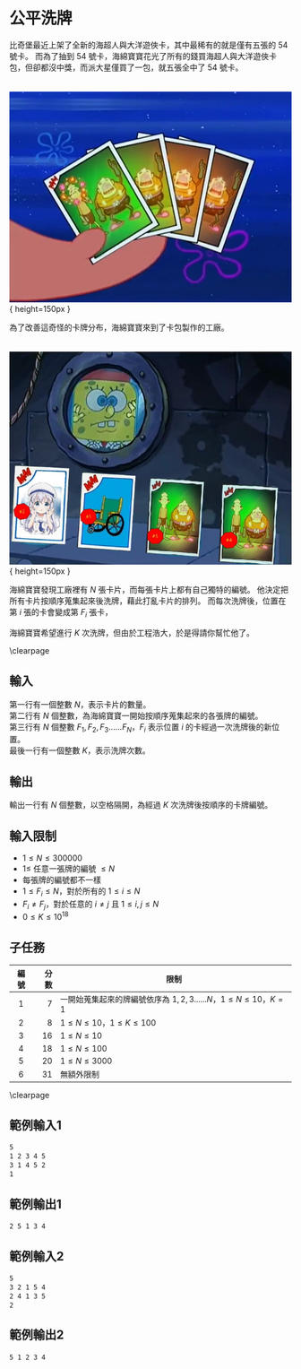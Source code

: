 # 公平洗牌

比奇堡最近上架了全新的海超人與大洋遊俠卡，其中最稀有的就是僅有五張的 $54$ 號卡。
而為了抽到 $54$ 號卡，海綿寶寶花光了所有的錢買海超人與大洋遊俠卡包，但卻都沒中獎，而派大星僅買了一包，就五張全中了 $54$ 號卡。

　　　　　　　　　　　　　　　![](image1.png){ height=150px }  

為了改善這奇怪的卡牌分布，海綿寶寶來到了卡包製作的工廠。

　　　　　　　　　　　　　　　![](image2.png){ height=150px }  

海綿寶寶發現工廠裡有 $N$ 張卡片，而每張卡片上都有自己獨特的編號。
他決定把所有卡片按順序蒐集起來後洗牌，藉此打亂卡片的排列。
而每次洗牌後，位置在第 $i$ 張的卡會變成第 $F_i$ 張卡，

海綿寶寶希望進行 $K$ 次洗牌，但由於工程浩大，於是得請你幫忙他了。

\clearpage

## 輸入
第一行有一個整數 $N$，表示卡片的數量。  
第二行有 $N$ 個整數，為海綿寶寶一開始按順序蒐集起來的各張牌的編號。  
第三行有 $N$ 個整數 $F_1, F_2, F_3...... F_N$，$F_i$ 表示位置 $i$ 的卡經過一次洗牌後的新位置。  
最後一行有一個整數 $K$，表示洗牌次數。  

## 輸出
輸出一行有 $N$ 個整數，以空格隔開，為經過 $K$ 次洗牌後按順序的卡牌編號。  

## 輸入限制
 - $1 \leq N \leq 300000$
 - $1 \leq$ 任意一張牌的編號 $\leq N$
 - 每張牌的編號都不一樣
 - $1 \leq F_i \leq N$，對於所有的 $1 \leq i \leq N$
 - $F_i \neq F_j$，對於任意的 $i \neq j$ 且 $1 \leq i, j \leq N$
 - $0 \leq K \leq 10^{18}$

## 子任務
| 編號 | 分數 |    限制    |
| :---: | ---: | ---------- |
|  1  | 7 | 一開始蒐集起來的牌編號依序為 $1, 2, 3...... N$，$1\leq N \leq 10$，$K = 1$ |
|  2  | 8 | $1\leq N \leq 10$，$1\leq K \leq 100$ |
|  3  | 16 | $1\leq N \leq 10$ |
|  4  | 18 | $1\leq N \leq 100$ |
|  5  | 20 | $1\leq N \leq 3000$ |
|  6  | 31 | 無額外限制 |

\clearpage

## 範例輸入1
```
5
1 2 3 4 5
3 1 4 5 2
1
```

## 範例輸出1
```
2 5 1 3 4
```

## 範例輸入2
```
5
3 2 1 5 4
2 4 1 3 5
2
```

## 範例輸出2
```
5 1 2 3 4
```
